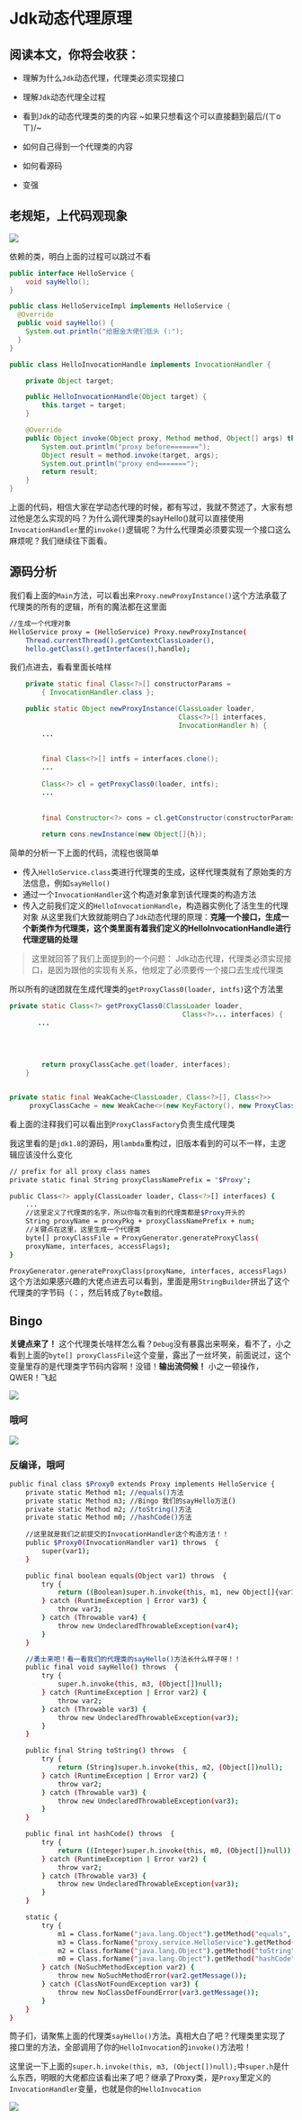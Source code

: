 # Jdk动态代理原理

阅读本文，你将会收获：
-----------

*   理解为什么`Jdk`动态代理，代理类必须实现接口
    
*   理解`Jdk`动态代理全过程
    
*   看到`Jdk`的动态代理类的类的内容 ~如果只想看这个可以直接翻到最后/(ㄒoㄒ)/~
    
*   如何自己得到一个代理类的内容
    
*   如何看源码
    
*   变强
    

老规矩，上代码观现象
----------

![](https://p1-jj.byteimg.com/tos-cn-i-t2oaga2asx/gold-user-assets/2019/4/8/169f8abeab86647f~tplv-t2oaga2asx-jj-mark:3024:0:0:0:q75.png)

依赖的类，明白上面的过程可以跳过不看

```java
public interface HelloService {
    void sayHello();
}

public class HelloServiceImpl implements HelloService {
  @Override
  public void sayHello() {
    System.out.println("给掘金大佬们低头 (:");
  }
}

public class HelloInvocationHandle implements InvocationHandler {

    private Object target;

    public HelloInvocationHandle(Object target) {
        this.target = target;
    }

    @Override
    public Object invoke(Object proxy, Method method, Object[] args) throws Throwable {
        System.out.println("proxy before=======");
        Object result = method.invoke(target, args);
        System.out.println("proxy end=======");
        return result;
    }
}

```

上面的代码，相信大家在学动态代理的时候，都有写过，我就不赘述了，大家有想过他是怎么实现的吗？为什么调代理类的sayHello()就可以直接使用`InvocationHandler`里的`invoke()`逻辑呢？为什么代理类必须要实现一个接口这么麻烦呢？我们继续往下面看。

源码分析
----

我们看上面的`Main`方法，可以看出来`Proxy.newProxyInstance()`这个方法承载了代理类的所有的逻辑，所有的魔法都在这里面

```bash
//生成一个代理对象
HelloService proxy = (HelloService) Proxy.newProxyInstance(
    Thread.currentThread().getContextClassLoader(),
    hello.getClass().getInterfaces(),handle);


```

我们点进去，看看里面长啥样

```java
    private static final Class<?>[] constructorParams =
        { InvocationHandler.class };

    public static Object newProxyInstance(ClassLoader loader,
                                          Class<?>[] interfaces,
                                          InvocationHandler h) {
        ...
        
        
        final Class<?>[] intfs = interfaces.clone();
        ...
        
        Class<?> cl = getProxyClass0(loader, intfs);
        ...
        
        
        final Constructor<?> cons = cl.getConstructor(constructorParams);
        
        return cons.newInstance(new Object[]{h});

```

简单的分析一下上面的代码，流程也很简单

*   传入`HelloService.class`类进行代理类的生成，这样代理类就有了原始类的方法信息，例如`sayHello()`
*   通过一个`InvocationHandler`这个构造对象拿到该代理类的构造方法
*   传入之前我们定义的`HelloInvocationHandle`，构造器实例化了活生生的代理对象 从这里我们大致就能明白了`Jdk`动态代理的原理：**克隆一个接口，生成一个新类作为代理类，这个类里面有着我们定义的HelloInvocationHandle进行代理逻辑的处理**

> 这里就回答了我们上面提到的一个问题： Jdk动态代理，代理类必须实现接口，是因为跟他的实现有关系，他规定了必须要传一个接口去生成代理类

所以所有的谜团就在生成代理类的`getProxyClass0(loader, intfs)`这个方法里

```java
private static Class<?> getProxyClass0(ClassLoader loader,
                                           Class<?>... interfaces) {
       ...
        
        
        
        
        return proxyClassCache.get(loader, interfaces);
    }


private static final WeakCache<ClassLoader, Class<?>[], Class<?>>
     proxyClassCache = new WeakCache<>(new KeyFactory(), new ProxyClassFactory()); 

```

看上面的注释我们可以看出到`ProxyClassFactory`负责生成代理类

我这里看的是`jdk1.8`的源码，用`lambda`重构过，旧版本看到的可以不一样，主逻辑应该没什么变化

```bash
// prefix for all proxy class names
private static final String proxyClassNamePrefix = "$Proxy";

public Class<?> apply(ClassLoader loader, Class<?>[] interfaces) {
    ...
    //这里定义了代理类的名字，所以你每次看到的代理类都是$Proxy开头的
    String proxyName = proxyPkg + proxyClassNamePrefix + num;
    //关键点在这里，这里生成一个代理类
    byte[] proxyClassFile = ProxyGenerator.generateProxyClass(
    proxyName, interfaces, accessFlags);
}

```

`ProxyGenerator.generateProxyClass(proxyName, interfaces, accessFlags)`这个方法如果感兴趣的大佬点进去可以看到，里面是用`StringBuilder`拼出了这个代理类的字节码（：，然后转成了`Byte`数组。

Bingo
-----

**关键点来了！** 这个代理类长啥样怎么看？`Debug`没有暴露出来啊亲，看不了，小之看到上面的`byte[] proxyClassFile`这个变量，露出了一丝坏笑，前面说过，这个变量里存的是代理类字节码内容啊！没错！**输出流伺候！** 小之一顿操作，QWER！飞起

![](https://p1-jj.byteimg.com/tos-cn-i-t2oaga2asx/gold-user-assets/2019/4/8/169f8e20cdb6bb79~tplv-t2oaga2asx-jj-mark:3024:0:0:0:q75.png)

### 哦呵

![](https://p1-jj.byteimg.com/tos-cn-i-t2oaga2asx/gold-user-assets/2019/4/8/169f8e27881d47a5~tplv-t2oaga2asx-jj-mark:3024:0:0:0:q75.png)

### 反编译，哦呵

```bash
public final class $Proxy0 extends Proxy implements HelloService {
    private static Method m1; //equals()方法
    private static Method m3; //Bingo 我们的sayHello方法()
    private static Method m2; //toString()方法
    private static Method m0; //hashCode()方法
    
    //这里就是我们之前提交的InvocationHandler这个构造方法！！
    public $Proxy0(InvocationHandler var1) throws  {
        super(var1);
    }

    public final boolean equals(Object var1) throws  {
        try {
            return ((Boolean)super.h.invoke(this, m1, new Object[]{var1})).booleanValue();
        } catch (RuntimeException | Error var3) {
            throw var3;
        } catch (Throwable var4) {
            throw new UndeclaredThrowableException(var4);
        }
    }

    //勇士来吧！看一看我们的代理类的sayHello()方法长什么样子呀！！
    public final void sayHello() throws  {
        try {
            super.h.invoke(this, m3, (Object[])null);
        } catch (RuntimeException | Error var2) {
            throw var2;
        } catch (Throwable var3) {
            throw new UndeclaredThrowableException(var3);
        }
    }

    public final String toString() throws  {
        try {
            return (String)super.h.invoke(this, m2, (Object[])null);
        } catch (RuntimeException | Error var2) {
            throw var2;
        } catch (Throwable var3) {
            throw new UndeclaredThrowableException(var3);
        }
    }

    public final int hashCode() throws  {
        try {
            return ((Integer)super.h.invoke(this, m0, (Object[])null)).intValue();
        } catch (RuntimeException | Error var2) {
            throw var2;
        } catch (Throwable var3) {
            throw new UndeclaredThrowableException(var3);
        }
    }

    static {
        try {
            m1 = Class.forName("java.lang.Object").getMethod("equals", new Class[]{Class.forName("java.lang.Object")});
            m3 = Class.forName("proxy.service.HelloService").getMethod("sayHello", new Class[0]);
            m2 = Class.forName("java.lang.Object").getMethod("toString", new Class[0]);
            m0 = Class.forName("java.lang.Object").getMethod("hashCode", new Class[0]);
        } catch (NoSuchMethodException var2) {
            throw new NoSuchMethodError(var2.getMessage());
        } catch (ClassNotFoundException var3) {
            throw new NoClassDefFoundError(var3.getMessage());
        }
    }
}

```

筒子们，请聚焦上面的代理类`sayHello()`方法。真相大白了吧？代理类里实现了接口里的方法，全部调用了你的`HelloInvocation`的`invoke()`方法啦！

这里说一下上面的`super.h.invoke(this, m3, (Object[])null);`中`super.h`是什么东西，明眼的大佬都应该看出来了吧？继承了Proxy类，是`Proxy`里定义的`InvocationHandler`变量，也就是你的`HelloInvocation`

![](https://p1-jj.byteimg.com/tos-cn-i-t2oaga2asx/gold-user-assets/2019/4/8/169f8e88d8e4d8c2~tplv-t2oaga2asx-jj-mark:3024:0:0:0:q75.png)

